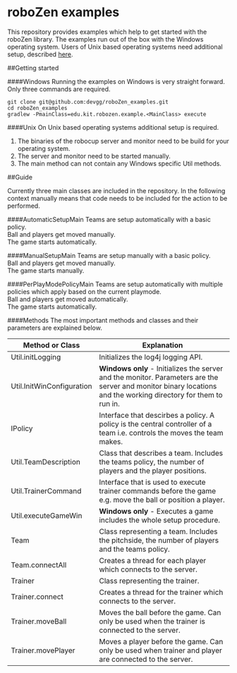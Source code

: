 # roboZen examples

This repository provides examples which help to get started with the roboZen library.
The examples run out of the box with the Windows operating system.
Users of Unix based operating systems need additional setup, described [here](#unix).

##Getting started

####Windows
Running the examples on Windows is very straight forward. Only three commands are required.

```
git clone git@github.com:devgg/roboZen_examples.git
cd roboZen_examples
gradlew -PmainClass=edu.kit.robozen.example.<MainClass> execute
```


####Unix
On Unix based operating systems additional setup is required.

1. The binaries of the robocup server and monitor need to be build for your operating system.
2. The server and monitor need to be started manually.
3. The main method can not contain any Windows specific Util methods.

##Guide

Currently three main classes are included in the repository. In the following context manually means that code needs to be included for the action to be performed.

####AutomaticSetupMain
Teams are setup automatically with a basic policy.  
Ball and players get moved manually.  
The game starts automatically.

####ManualSetupMain
Teams are setup manually with a basic policy.  
Ball and players get moved manually.  
The game starts manually.

####PerPlayModePolicyMain
Teams are setup automatically with multiple policies which apply based on the current playmode.  
Ball and players get moved automatically.  
The game starts automatically.

####Methods
The most important methods and classes and their parameters are explained below.

Method or Class | Explanation
------------ | -------------
Util.initLogging | Initializes the log4j logging API.
Util.InitWinConfiguration | **Windows only** - Initializes the server and the monitor. Parameters are the server and monitor binary locations and the working directory for them to run in.
IPolicy | Interface that descirbes a policy. A policy is the central controller of a team i.e. controls the moves the team makes. 
Util.TeamDescription | Class that describes a team. Includes the teams policy, the number of players and the player positions.
Util.TrainerCommand | Interface that is used to execute trainer commands before the game e.g. move the ball or position a player.
Util.executeGameWin | **Windows only** - Executes a game includes the whole setup procedure.
Team | Class representing a team. Includes the pitchside, the number of players and the teams policy.
Team.connectAll | Creates a thread for each player which connects to the server.
Trainer | Class representing the trainer.
Trainer.connect | Creates a thread for the trainer which connects to the server.
Trainer.moveBall | Moves the ball before the game. Can only be used when the trainer is connected to the server.
Trainer.movePlayer | Moves a player before the game. Can only be used when trainer and player are connected to the server.





